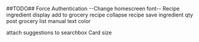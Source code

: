##TODO##
Force Authentication
--Change homescreen font--
Recipe ingredient display
    add to grocery
recipe collapse
recipe save
ingredient qty post
grocery list manual text color


attach suggestions to searchbox
Card size